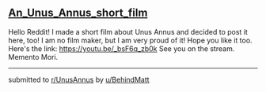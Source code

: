## [An_Unus_Annus_short_film](https://www.reddit.com/r/UnusAnnus/comments/jrvozm/an_unus_annus_short_film/)
Hello Reddit!
I made a short film about Unus Annus and decided to post it here, too! I am no film maker, but I am very proud of it! Hope you like it too.
Here's the link:
https://youtu.be/_bsF6q_zb0k
See you on the stream. Memento Mori.

---

submitted to [r/UnusAnnus](https://www.reddit.com/r/UnusAnnus) by [u/BehindMatt](https://www.reddit.com/user/BehindMatt)

